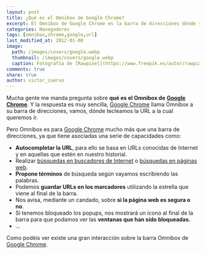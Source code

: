 ```yaml
---
layout: post
title: ¿Qué es el Omnibox de Google Chrome?
excerpt: El Omnibox de Google Chrome es la barra de direcciones dónde tecleamos la URL a la que queremos navegar.
categories: Navegadores
tags: [omnibox,chrome,google,url]
last_modified_at: 2012-01-08
image:
  path: /images/covers/google.webp
  thumbnail: /images/covers/google.webp
  caption: Fotografía de [Rawpixel](https://www.freepik.es/autor/rawpixel-com)
comments: true
share: true
author: victor_cuervo
---
```


Mucha gente me manda pregunta sobre **qué es el Omnibox de** [**Google Chrome**](https://www.ayudaenlaweb.com/navegadores/que-es-google-chrome/). Y la respuesta es muy sencilla, [Google Chrome](https://www.ayudaenlaweb.com/navegadores/que-es-google-chrome/) llama Omnibox a su barra de direcciones, vamos, dónde tecleamos la URL a la cual queremos ir.


Pero Omnibox es para [Google Chrome](https://www.ayudaenlaweb.com/navegadores/que-es-google-chrome/) mucho más que una barra de direcciones, ya que tiene asociadas una serie de capacidades como:

- **Autocompletar la URL**, para ello se basa en URLs conocidas de Internet y en aquellas que estén en nuestro historial.
- Realizar [búsquedas en buscadores de Internet](https://www.ayudaenlaweb.com/navegadores/buscar-desde-google-chrome/) o [búsquedas en páginas web](https://www.ayudaenlaweb.com/navegadores/busquedas-en-paginas-web-desde-google-chrome/).
- **Propone términos** de búsqueda según vayamos escribiendo las palabras.
- Podemos **guardar URLs en los marcadores** utilizando la estrella que viene al final de la barra.
- Nos avisa, mediante un candado, sobre **si la página web es segura o no**.
- Si tenemos bloqueado los popups, nos mostrará un icono al final de la barra para que podamos ver las **ventanas que han sido bloqueadas.**
- …

Como podéis ver existe una gran interacción sobre la barra Omnibox de [Google Chrome](https://www.ayudaenlaweb.com/navegadores/que-es-google-chrome/).

